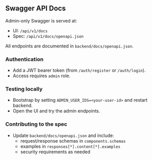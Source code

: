 ## Swagger API Docs

Admin-only Swagger is served at:
- UI: `/api/v1/docs`
- Spec: `/api/v1/docs/openapi.json`

All endpoints are documented in `backend/docs/openapi.json`.

### Authentication
- Add a JWT bearer token (from `/auth/register` or `/auth/login`).
- Access requires `admin` role.

### Testing locally
- Bootstrap by setting `ADMIN_USER_IDS=<your-user-id>` and restart backend.
- Open the UI and try the admin endpoints.

### Contributing to the spec
- Update `backend/docs/openapi.json` and include:
  - request/response schemas in `components.schemas`
  - examples in `responses[*].content[*].examples`
  - security requirements as needed

